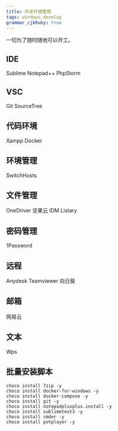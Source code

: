 ```yaml
---
title: 开发环境整理
tags: windows,develop
grammar_cjkRuby: true
---
```


一切为了随时随地可以开工。

<!-- more -->

## IDE
Sublime
Notepad++
PhpStorm

## VSC
Git
SourceTree

## 代码环境
Xampp
Docker

## 环境管理
SwitchHosts

## 文件管理
OneDriver
坚果云
IDM
Listary

## 密码管理
1Password

## 远程
Anydesk
Teamviewer
向日葵

## 邮箱
网易云

## 文本
Wps

## 批量安装脚本

``` shell
choco install 7zip -y
choco install docker-for-windows -y
choco install docker-compose -y
choco install git -y
choco install notepadplusplus.install -y
choco install sublimetext3 -y
choco install cmder -y
choco install potplayer -y
```
